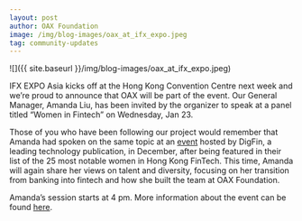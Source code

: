 ```yaml
---
layout: post
author: OAX Foundation
image: /img/blog-images/oax_at_ifx_expo.jpeg
tag: community-updates
---
```

![]({{ site.baseurl }}/img/blog-images/oax_at_ifx_expo.jpeg)

IFX EXPO Asia kicks off at the Hong Kong Convention Centre next week and we’re proud to announce that OAX will be part of the event. Our General Manager, Amanda Liu, has been invited by the organizer to speak at a panel titled “Women in Fintech” on Wednesday, Jan 23.

Those of you who have been following our project would remember that Amanda had spoken on the same topic at an [event](https://medium.com/@OAX_Foundation/oax-foundation-supporting-role-models-in-fintech-1c45dabe7a77) hosted by DigFin, a leading technology publication, in December, after being featured in their list of the 25 most notable women in Hong Kong FinTech. This time, Amanda will again share her views on talent and diversity, focusing on her transition from banking into fintech and how she built the team at OAX Foundation.

Amanda’s session starts at 4 pm. More information about the event can be found [here](https://www.ifxexpo.com/cyprus2019/).

